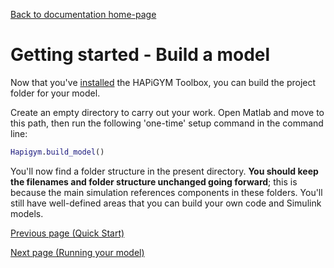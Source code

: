 [Back to documentation home-page](https://github.com/HAPiWEC/HAPiGYM_docs/blob/main/README.md)

# Getting started - Build a model


Now that you've [installed](https://github.com/HAPiWEC/HAPiGYM_docs/blob/main/Pages/1-Installation.md) the HAPiGYM Toolbox, you can build the project folder for your model.

Create an empty directory to carry out your work. Open Matlab and move to this path, then run the following 'one-time' setup command in the command line:

```matlab
Hapigym.build_model()
```

You'll now find a folder structure in the present directory. **You should keep the filenames and folder structure unchanged going forward**; this is because the main simulation references components in these folders.
You'll still have well-defined areas that you can build your own code and Simulink models.

[Previous page (Quick Start)](https://github.com/HAPiWEC/HAPiGYM_docs/blob/main/Pages/1-Quick-Start.md)

[Next page (Running your model)](https://github.com/HAPiWEC/HAPiGYM_docs/blob/main/Pages/3-Running-your-model.md)
